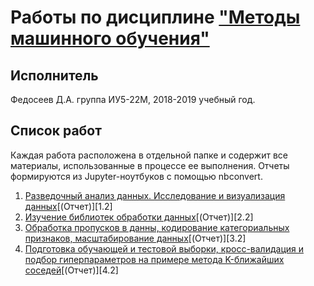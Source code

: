 # Работы по дисциплине ["Методы машинного обучения"][0]
[0]: https://github.com/ugapanyuk/ml_course
## Исполнитель
Федосеев Д.А. группа ИУ5-22М, 2018-2019 учебный год.

## Список работ
Каждая работа расположена в отдельной папке и содержит все материалы, использованные в процессе ее выполнения.
Отчеты формируются из Jupyter-ноутбуков с помощью nbconvert.
   1. [Разведочный анализ данных. Исследование и визуализация данных][1.1][(Отчет)][1.2]
   2. [Изучение библиотек обработки данных][2.1][(Отчет)][2.2]
   3. [Обработка пропусков в данны, кодирование категориальных признаков, масштабирование данных][3.1][(Отчет)][3.2]
   4. [Подготовка обучающей и тестовой выборки, кросс-валидация и подбор гиперпараметров на примере метода 
   K-ближайших соседей][4.1][(Отчет)][4.2]
   
[1.1]:
[1.2]:
[2.1]:
[2.2]:
[3.1]:
[3.2]:
[4.1]:
[4.2]:
